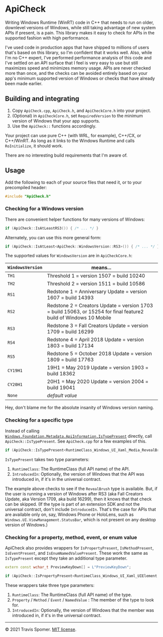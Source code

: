 # ApiCheck

Writing Windows Runtime (WinRT) code in C++ that needs to run on older, downlevel versions of Windows, while still taking advantage of new system APIs if present, is a pain. This library makes it easy to check for APIs in the supported fashion with high performance.

I've used code in production apps that have shipped to millions of users that's based on this library, so I'm confident that it works well. Also, while I'm no C++ expert, I've performed performance analysis of this code and I've settled on an API surface that I feel is very easy to use but still maximizes speed and minimizes memory usage. APIs are never checked more than once, and the checks can be avoided entirely based on your app's minimum supported version of Windows or checks that have already been made earlier.

## Building and integrating

1. Copy `ApiCheck.cpp`, `ApiCheck.h`, and `ApiCheckCore.h` into your project.
2. (Optional) in `ApiCheckCore.h`, set `RequiredVersion` to the minimum version of Windows that your app supports.
2. Use the `ApiCheck::` functions accordingly.

Your project can use pure C++ (with WRL, for example), C++/CX, or C++/WinRT. As long as it links to the Windows Runtime and calls `RoInitialize`, it should work.

There are no interesting build requirements that I'm aware of.

## Usage

Add the following to each of your source files that need it, or to your precompiled header:

```cpp
#include "ApiCheck.h"
```

### Checking for a Windows version

There are convenient helper functions for many versions of Windows:

```cpp
if (ApiCheck::IsAtLeastRS3()) { /* ... */ }
```

Alternately, you can use this more general form:

```cpp
if (ApiCheck::IsAtLeast<ApiCheck::WindowsVersion::RS3>()) { /* ... */ }
```

The supported values for `WindowsVersion` are in `ApiCheckCore.h`:

| `WindowsVersion` | means... |
|---|---|
| `TH1` | Threshold 1 = version 1507 = build 10240 |
| `TH2` | Threshold 2 = version 1511 = build 10586 |
| `RS1` | Redstone 1 = Anniversary Update = version 1607 = build 14393 |
| `RS2` | Redstone 2 = Creators Update = version 1703 = build 15063, or 15254 for final feature2 build of Windows 10 Mobile |
| `RS3` | Redstone 3 = Fall Creators Update = version 1709 = build 16299 |
| `RS4` | Redstone 4 = April 2018 Update = version 1803 = build 17134 |
| `RS5` | Redstone 5 = October 2018 Update = version 1809 = build 17763 |
| `CY19H1` | 19H1 = May 2019 Update = version 1903 = build 18362 |
| `CY20H1` | 20H1 = May 2020 Update = version 2004 = build 19041 |
| `None` | *default value* |

Hey, don't blame me for the absolute insanity of Windows version naming.

### Checking for a specific type

Instead of calling [`Windows.Foundation.Metadata.ApiInformation.IsTypePresent`](https://docs.microsoft.com/en-us/uwp/api/Windows.Foundation.Metadata.ApiInformation) directly, call `ApiCheck::IsTypePresent`. See `ApiCheck.cpp` for a few examples of this.

```cpp
if (ApiCheck::IsTypePresent<RuntimeClass_Windows_UI_Xaml_Media_RevealBrush, ApiCheck::WindowsVersion::RS3>()) { /* ... */ }
```

`IsTypePresent` takes two type parameters:

1. `RuntimeClass`: The RuntimeClass (full API name) of the API.
2. `IntroducedIn`: Optionally, the version of Windows that the API was introduced in, if it's in the universal contract.

The example above checks to see if the `RevealBrush` type is available. But, if the user is running a version of Windows after RS3 (aka Fall Creators Update, aka Version 1709, aka build 16299), then it knows that that check can be skipped. (If the type is part of an extension SDK and not the universal contract, don't include `IntroducedIn`. That's the case for APIs that are available only on, say, Windows Phone or HoloLens, such as `Windows.UI.ViewManagement.StatusBar`, which is not present on any desktop version of Windows.)

### Checking for a property, method, event, or enum value

ApiCheck also provides wrappers for `IsPropertyPresent`, `IsMethodPresent`, `IsEventPresent`, and `IsEnumNamedValuePresent`. These work the same as `IsTypePresent` except they take an additional type parameter.

```cpp
extern const wchar_t PreviewKeyDown[] = L"PreviewKeyDown";

if (ApiCheck::IsPropertyPresent<RuntimeClass_Windows_UI_Xaml_UIElement, PreviewKeyDown, ApiCheck::WindowsVersion::RS3>()) { /* ... */ }
```

These wrappers take three type parameters:

1. `RuntimeClass`: The RuntimeClass (full API name) of the type.
2. `Property` / `Method` / `Event` / `NamedValue` : The member of the type to look for.
3. `IntroducedIn`: Optionally, the version of Windows that the member was introduced in, if it's in the universal contract.

---
© 2021 Travis Spomer. [MIT license](License.txt).
